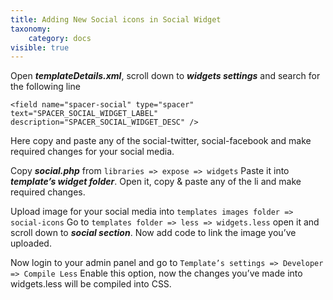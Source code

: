 ```yaml
---
title: Adding New Social icons in Social Widget
taxonomy:
    category: docs
visible: true
---
```


Open *__templateDetails.xml__*, scroll down to *__widgets settings__* and search for the following line

	<field name="spacer-social" type="spacer" text="SPACER_SOCIAL_WIDGET_LABEL" description="SPACER_SOCIAL_WIDGET_DESC" />

Here copy and paste any of the social-twitter, social-facebook and make required changes for your social media.

Copy *__social.php__* from 
```libraries => expose => widgets```
Paste it into *__template’s widget folder__*. Open it, copy & paste any of the li and make required changes.

Upload image for your social media into ```templates images folder => social-icons``` Go to ```templates folder => less => widgets.less```
open it and scroll down to *__social section__*. Now add code to link the image you’ve uploaded.

Now login to your admin panel and go to ```Template’s settings => Developer => Compile Less``` Enable this option, now the changes you’ve made into widgets.less will be compiled into CSS.
